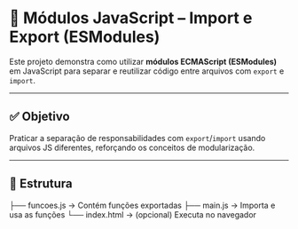 # 🔗 Módulos JavaScript – Import e Export (ESModules)

Este projeto demonstra como utilizar **módulos ECMAScript (ESModules)** em JavaScript para separar e reutilizar código entre arquivos com `export` e `import`.

---

## ✅ Objetivo

Praticar a separação de responsabilidades com `export`/`import` usando arquivos JS diferentes, reforçando os conceitos de modularização.

---

## 📁 Estrutura

├── funcoes.js → Contém funções exportadas
├── main.js → Importa e usa as funções
└── index.html → (opcional) Executa no navegador

